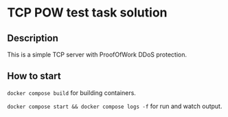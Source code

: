 # TCP POW test task solution

## Description

This is a simple TCP server with ProofOfWork DDoS protection.

## How to start

`docker compose build` for building containers.

`docker compose start && docker compose logs -f` for run and watch output.